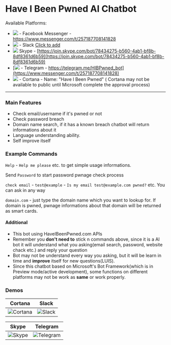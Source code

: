 # Have I Been Pwned AI Chatbot
Available Platforms:

*   [![](https://raw.githubusercontent.com/OFarukCaki/HaveIBeenPwned-AI-ChatBot/master/facebook.png)](https://www.messenger.com/t/257187708141828) <a>- Facebook Messenger -</a> <a>https://www.messenger.com/t/257187708141828</a>
*   [![](https://raw.githubusercontent.com/OFarukCaki/HaveIBeenPwned-AI-ChatBot/master/slack.png)](https://www.messenger.com/t/257187708141828) <a>- Slack</a> [Click to add](https://slack.com/oauth/authorize?scope=bot&client_id=226301402436.268292940487&redirect_uri=https%3a%2f%2fslack.botframework.com%2fHome%2fauth&state=haveibeenpwned)
*   [![](https://raw.githubusercontent.com/OFarukCaki/HaveIBeenPwned-AI-ChatBot/master/skype.png)](https://www.messenger.com/t/257187708141828) <a>Skype -</a> [https://join.skype.com/bot/78434275-b560-4ab1-bf8b-8df8361d6b59](https://join.skype.com/bot/78434275-b560-4ab1-bf8b-8df8361d6b59)
*   [![](https://raw.githubusercontent.com/OFarukCaki/HaveIBeenPwned-AI-ChatBot/master/telegram.png) - Telegram - https://telegram.me/HIBPwned_bot](https://www.messenger.com/t/257187708141828)<a></a>
<a></a>
*   [![](https://raw.githubusercontent.com/OFarukCaki/HaveIBeenPwned-AI-ChatBot/master/cortana.png)](https://www.messenger.com/t/257187708141828) <a>- Cortana - Name: "Have I Been Pwned"</a>
( Cortana may not be available to public until Microsoft complete the approval process)

---
### Main Features
+ Check email/username if it's pwned or not
+ Check password breach
+ Domain name search, if it has a known breach chatbot will return informations about it
+ Language understanding ability.
+ Self improve itself


### Example Commands

`Help` - `Help me please` etc. to get simple usage informations.

Send `Password` to start password pwnage check process 

`check email` - `test@example` - `Is my email test@example.com pwned?` etc. You can ask in any way

`domain.com` - just type the domain name which you want to lookup for. If domain is pwned, pwnage informations about that domain will be returned as smart cards.



#### Additional

+ This bot using HaveIBeenPwned.com APIs
+ Remember you **don't need to** stick n commands above, since it is a AI bot it will understand what you asking(email search, password, website chack etc.) and reply your question
+ Bot may not be understand every way you asking, but it will be learn in time and **improve** itself for new questions(LUIS).
+ Since this chatbot based on Microsoft's Bot Framework(which is in Preview mode/active development), some functions on different platforms may not be work as **same** or work properly.


### Demos

| Cortana | Slack |
| ------- | ----- |
|![Cortana](https://i.hizliresim.com/NOLOa5.gif)      |  ![Slack](https://i.hizliresim.com/nJbOpV.gif)|

| Skype | Telegram |
| ------- | ----- |
|![Skype](https://i.hizliresim.com/XEbPzD.gif)      |  ![Telegram](https://i.hizliresim.com/QpP24k.gif)|

